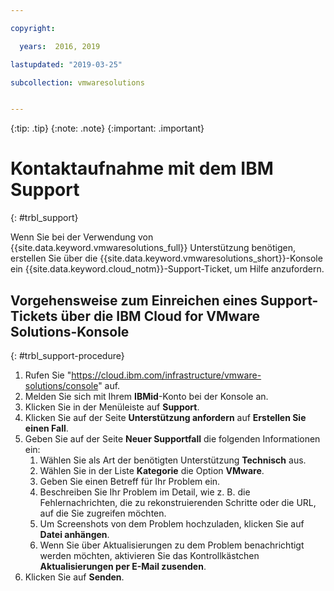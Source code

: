 ```yaml
---

copyright:

  years:  2016, 2019

lastupdated: "2019-03-25"

subcollection: vmwaresolutions


---
```


{:tip: .tip}
{:note: .note}
{:important: .important}

# Kontaktaufnahme mit dem IBM Support
{: #trbl_support}

Wenn Sie bei der Verwendung von {{site.data.keyword.vmwaresolutions_full}} Unterstützung benötigen, erstellen Sie über die {{site.data.keyword.vmwaresolutions_short}}-Konsole ein {{site.data.keyword.cloud_notm}}-Support-Ticket, um Hilfe anzufordern.

## Vorgehensweise zum Einreichen eines Support-Tickets über die IBM Cloud for VMware Solutions-Konsole
{: #trbl_support-procedure}

1. Rufen Sie "https://cloud.ibm.com/infrastructure/vmware-solutions/console" auf.
2. Melden Sie sich mit Ihrem **IBMid**-Konto bei der Konsole an.
3. Klicken Sie in der Menüleiste auf **Support**.
4. Klicken Sie auf der Seite **Unterstützung anfordern** auf **Erstellen Sie einen Fall**.
5. Geben Sie auf der Seite **Neuer Supportfall** die folgenden Informationen ein:
   1. Wählen Sie als Art der benötigten Unterstützung **Technisch** aus.   
   2. Wählen Sie in der Liste **Kategorie** die Option **VMware**.  
   3. Geben Sie einen Betreff für Ihr Problem ein.
   4. Beschreiben Sie Ihr Problem im Detail, wie z. B. die Fehlernachrichten, die zu rekonstruierenden Schritte oder die URL, auf die Sie zugreifen möchten.
   5. Um Screenshots von dem Problem hochzuladen, klicken Sie auf **Datei anhängen**.
   6. Wenn Sie über Aktualisierungen zu dem Problem benachrichtigt werden möchten, aktivieren Sie das Kontrollkästchen **Aktualisierungen per E-Mail zusenden**.
6. Klicken Sie auf **Senden**.
